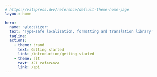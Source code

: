 ```yaml
---
# https://vitepress.dev/reference/default-theme-home-page
layout: home

hero:
  name: '@localizer'
  text: 'Type-safe localization, formatting and translation library'
  tagline:
  actions:
    - theme: brand
      text: Getting started
      link: /introduction/getting-started
    - theme: alt
      text: API reference
      link: /api
---
```

